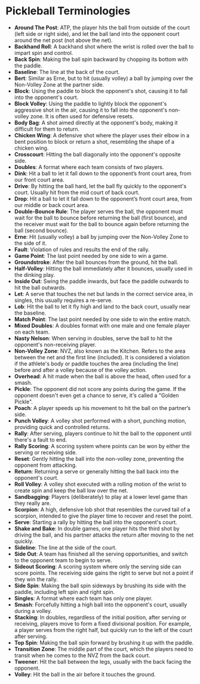 # Pickleball Terminologies

* **Around The Post**: ATP, the player hits the ball from outside of the court (left side or right side), and let the ball land into the opponent court around the net post (not above the net).
* **Backhand Roll**: A backhand shot where the wrist is rolled over the ball to impart spin and control.
* **Back Spin**: Making the ball spin backward by chopping its bottom with the paddle.
* **Baseline**: The line at the back of the court.
* **Bert**: Similar as Erne, but to hit (usually volley) a ball by jumping over the Non-Volley Zone at the partner side.
* **Block**: Using the paddle to block the opponent's shot, causing it to fall into the opponent's court.
* **Block Volley**: Using the paddle to lightly block the opponent's aggressive shot in the air, causing it to fall into the opponent's non-volley zone. It is often used for defensive resets.
* **Body Bag**: A shot aimed directly at the opponent's body, making it difficult for them to return.
* **Chicken Wing**: A defensive shot where the player uses their elbow in a bent position to block or return a shot, resembling the shape of a chicken wing.
* **Crosscourt**: Hitting the ball diagonally into the opponent's opposite side.
* **Doubles**: A format where each team consists of two players.
* **Dink**: Hit a ball to let it fall down to the opponent’s front court area, from our front court area.
* **Drive**: By hitting the ball hard, let the ball fly quickly to the opponent's court. Usually hit from the mid court of back court.
* **Drop**: Hit a ball to let it fall down to the opponent’s front court area, from our middle or back court area.
* **Double-Bounce Rule**: The player serves the ball, the opponent must wait for the ball to bounce before returning the ball (first bounce), and the receiver must wait for the ball to bounce again before returning the ball (second bounce).
* **Erne**: Hit (usually volley) a ball by jumping over the Non-Volley Zone to the side of it.
* **Fault**: Violation of rules and results the end of the rally.
* **Game Point**: The last point needed by one side to win a game.
* **Groundstroke**: After the ball bounces from the ground, hit the ball.
* **Half-Volley**: Hitting the ball immediately after it bounces, usually used in the dinking play.
* **Inside Out**: Swing the paddle inwards, but face the paddle outwards to hit the ball outwards.
* **Let**: A serve that touches the net but lands in the correct service area, in singles, this usually requires a re-serve.
* **Lob**: Hit the ball to let it fly high and land to the back court, usually near the baseline.
* **Match Point**: The last point needed by one side to win the entire match.
* **Mixed Doubles**: A doubles format with one male and one female player on each team.
* **Nasty Nelson**: When serving in doubles, serve the ball to hit the opponent's non-receiving player.
* **Non-Volley Zone**: NVZ, also known as the Kitchen. Refers to the area between the net and the first line (included). It is considered a violation if the athlete's body or paddle touches the area (including the line) before and after a volley because of the volley action.
* **Overhead**: A hit made when the ball is above the head, often used for a smash.
* **Pickle**: The opponent did not score any points during the game. If the opponent doesn't even get a chance to serve, it's called a "Golden Pickle".
* **Poach**: A player speeds up his movement to hit the ball on the partner’s side.
* **Punch Volley**: A volley shot performed with a short, punching motion, providing quick and controlled returns.
* **Rally**: After serving, players continue to hit the ball to the opponent until there's a fault to end.
* **Rally Scoring**: A scoring system where points can be won by either the serving or receiving side.
* **Reset**: Gently hitting the ball into the non-volley zone, preventing the opponent from attacking.
* **Return**: Returning a serve or generally hitting the ball back into the opponent's court.
* **Roll Volley**: A volley shot executed with a rolling motion of the wrist to create spin and keep the ball low over the net.
* **Sandbagging**: Players (deliberately) to play at a lower level game than they really are.
* **Scorpion**: A high, defensive lob shot that resembles the curved tail of a scorpion, intended to give the player time to recover and reset the point.
* **Serve**: Starting a rally by hitting the ball into the opponent's court.
* **Shake and Bake**: In double games, one player hits the third shot by driving the ball, and his partner attacks the return after moving to the net quickly.
* **Sideline**: The line at the side of the court.
* **Side Out**: A team has finished all the serving opportunities, and switch to the opponent team to begin to serve.
* **Sideout Scoring**: A scoring system where only the serving side can score points. The receiving side gains the right to serve but not a point if they win the rally.
* **Side Spin**: Making the ball spin sideways by brushing its side with the paddle, including left spin and right spin.
* **Singles**: A format where each team has only one player.
* **Smash**: Forcefully hitting a high ball into the opponent's court, usually during a volley.
* **Stacking**: In doubles, regardless of the initial position, after serving or receiving, players move to form a fixed divisional position. For example, a player serves from the right half, but quickly run to the left of the court after serving.
* **Top Spin**: Making the ball spin forward by brushing it up with the paddle.
* **Transition Zone**: The middle part of the court, which the players need to transit when he comes to the NVZ from the back court.
* **Tweener**: Hit the ball between the legs, usually with the back facing the opponent.
* **Volley**: Hit the ball in the air before it touches the ground.
